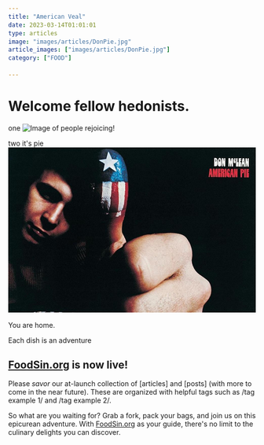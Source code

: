 ```yaml
---
title: "American Veal"
date: 2023-03-14T01:01:01
type: articles
image: "images/articles/DonPie.jpg"
article_images: ["images/articles/DonPie.jpg"]
category: ["FOOD"]

---
```


<!-- tags  ["UNITED STATES", "VEAL"] -->
# Welcome fellow hedonists.

one
![Image of people rejoicing!](images/articles/DonPie.jpg)


two it's pie 
![Image of people rejoicing 2!](../../static/images/articles/DonPie.jpg)


You are home.

Each dish is an adventure

## [FoodSin.org](http://FoodSin.org) is now live!

Please _savor_ our at-launch collection of \[articles\] and \[posts\] (with more to come in the near future). These are organized with helpful tags such as /tag example 1/ and /tag example 2/.

So what are you waiting for? Grab a fork, pack your bags, and join us on this epicurean adventure. With [FoodSin.org](http://FoodSin.org) as your guide, there's no limit to the culinary delights you can discover.
